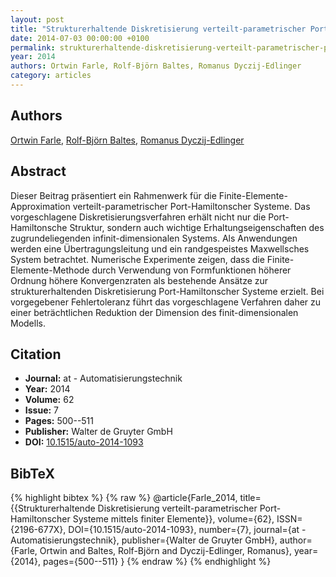 ```yaml
---
layout: post
title: "Strukturerhaltende Diskretisierung verteilt-parametrischer Port-Hamiltonscher Systeme mittels finiter Elemente"
date: 2014-07-03 00:00:00 +0100
permalink: strukturerhaltende-diskretisierung-verteilt-parametrischer-port-hamiltonscher-systeme-mittels-finiter-elemente
year: 2014
authors: Ortwin Farle, Rolf-Björn Baltes, Romanus Dyczij-Edlinger
category: articles
---
```

 
## Authors
[Ortwin Farle](authors/ortwin-farle), [Rolf-Björn Baltes](authors/rolf-bjorn-baltes), [Romanus Dyczij-Edlinger](authors/romanus-dyczij-edlinger)
 
## Abstract
Dieser Beitrag präsentiert ein Rahmenwerk für die Finite-Elemente-Approximation verteilt-parametrischer Port-Hamiltonscher Systeme. Das vorgeschlagene Diskretisierungsverfahren erhält nicht nur die Port-Hamiltonsche Struktur, sondern auch wichtige Erhaltungseigenschaften des zugrundeliegenden infinit-dimensionalen Systems. Als Anwendungen werden eine Übertragungsleitung und ein randgespeistes Maxwellsches System betrachtet. Numerische Experimente zeigen, dass die Finite-Elemente-Methode durch Verwendung von Formfunktionen höherer Ordnung höhere Konvergenzraten als bestehende Ansätze zur strukturerhaltenden Diskretisierung Port-Hamiltonscher Systeme erzielt. Bei vorgegebener Fehlertoleranz führt das vorgeschlagene Verfahren daher zu einer beträchtlichen Reduktion der Dimension des finit-dimensionalen Modells.
 
## Citation
- **Journal:** at - Automatisierungstechnik
- **Year:** 2014
- **Volume:** 62
- **Issue:** 7
- **Pages:** 500--511
- **Publisher:** Walter de Gruyter GmbH
- **DOI:** [10.1515/auto-2014-1093](https://doi.org/10.1515/auto-2014-1093)
 
## BibTeX
{% highlight bibtex %}
{% raw %}
@article{Farle_2014,
  title={{Strukturerhaltende Diskretisierung verteilt-parametrischer Port-Hamiltonscher Systeme mittels finiter Elemente}},
  volume={62},
  ISSN={2196-677X},
  DOI={10.1515/auto-2014-1093},
  number={7},
  journal={at - Automatisierungstechnik},
  publisher={Walter de Gruyter GmbH},
  author={Farle, Ortwin and Baltes, Rolf-Björn and Dyczij-Edlinger, Romanus},
  year={2014},
  pages={500--511}
}
{% endraw %}
{% endhighlight %}
 
